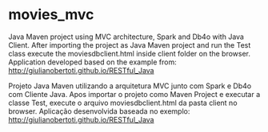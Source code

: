 # movies_mvc

Java Maven project using MVC architecture, Spark and Db4o with Java Client. After importing the project as Java Maven project and run the Test class execute the moviesdbclient.html inside client folder on the browser. Application developed based on the example from: http://giulianobertoti.github.io/RESTful_Java

Projeto Java Maven utilizando a arquitetura MVC junto com Spark e Db4o com Cliente Java. Apos importar o projeto como Maven Project e executar a classe Test, execute o arquivo moviesdbclient.html da pasta client no browser. Aplicação desenvolvida baseada no exemplo: http://giulianobertoti.github.io/RESTful_Java

